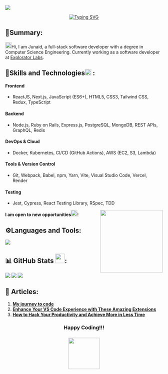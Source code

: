 
![](https://komarev.com/ghpvc/?username=iamsjunaid)<br>

<div align="center">
<a href="https://git.io/typing-svg"><img src="https://readme-typing-svg.demolab.com?font=Fira+Code&pause=1000&color=41B883&center=true&vCenter=true&width=435&lines=Hello%2C+there!;Welcome+to+my+profile%F0%9F%98%8A" alt="Typing SVG" /></a>
</div>

## 📇Summary:
<img src="https://github.com/iamsjunaid/iamsjunaid/assets/61676854/2cc096a2-7766-45e2-8f14-925ae82e6bc9"  width="20" height="20">Hi, I am Junaid, a full-stack software developer with a degree in Computer Science Engineering. Currently working as a software developer at [Explorator Labs](https://exploratorlabs.com).<be>

## 🦾Skills and Technologies<img src="https://github.com/iamsjunaid/iamsjunaid/assets/61676854/c681d696-93a8-4a54-ab5a-8519798ec7f4"  width="20" height="20"> : <br>

#### Frontend
- ReactJS, Next.js, JavaScript (ES6+), HTML5, CSS3, Tailwind CSS, Redux, TypeScript

#### Backend
- Node.js, Ruby on Rails, Express.js, PostgreSQL, MongoDB, REST APIs, GraphQL, Redis

#### DevOps & Cloud
- Docker, Kubernetes, CI/CD (GitHub Actions), AWS (EC2, S3, Lambda)

#### Tools & Version Control
- Git, Webpack, Babel, npm, Yarn, Vite, Visual Studio Code, Vercel, Render

#### Testing
- Jest, Cypress, React Testing Library, RSpec, TDD

<img align="right" width="200" height="200" src="https://media.giphy.com/media/90EOT1pnHrxr1GAoSR/giphy.gif">

**I am open to new opportunities**<img src="https://github.com/iamsjunaid/iamsjunaid/assets/61676854/0eb2a8cb-48e5-48bc-9e67-640f5b7c26b7"  width="20" height="20">!


## ⚙️Languages and Tools:
 <a href="https://skillicons.dev">
    <img src="https://skillicons.dev/icons?i=react,redux,nextjs,tailwind,javascript,bootstrap,rails,ruby,nodejs,git,mongodb,mysql,postgres" />
</a>

## 📊 GitHub Stats <img src="https://github.com/iamsjunaid/iamsjunaid/assets/61676854/b50787a1-a81b-4aea-832e-a6f945c7e4b9"  width="30" height="30">:

<img src="https://github-readme-stats.vercel.app/api?username=iamsjunaid&theme=vue-dark&show_icons=true&hide_border=true&count_private=true">
<img src="https://github-readme-streak-stats.herokuapp.com/?user=iamsjunaid&theme=vue-dark&hide_border=true">
<img src="https://github-readme-stats.vercel.app/api/top-langs/?username=iamsjunaid&theme=vue-dark&show_icons=true&hide_border=true&layout=compact">

## 📑 Articles:

1. [**My journey to code**](https://medium.com/@sjunaid626/how-did-i-get-into-software-development-bf794450567f)
2. [**Enhance Your VS Code Experience with These Amazing Extensions**](https://medium.com/@sjunaid626/enhance-your-vs-code-experience-with-these-amazing-extensions-10776642d56e)
3. [**How to Hack Your Productivity and Achieve More in Less Time**](https://medium.com/@sjunaid626/how-to-hack-your-productivity-and-achieve-more-in-less-time-3d600b41735c)

<div align="center">
  <h3>Happy Coding!!! <h3>
  <img src="https://github.com/iamsjunaid/iamsjunaid/assets/61676854/a68d2de0-1aae-4c22-a131-894885f5a1dd"  width="100" height="100">
</div>

